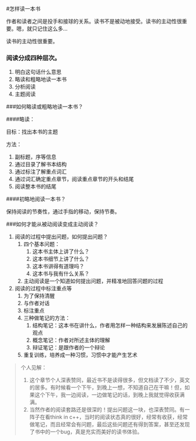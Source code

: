 #怎样读一本书

作者和读者之间是投手和接球的关系。读书不是被动地接受。读书的主动性很重要。嗯，就只记住这么多...

读书的主动性很重要。

### 阅读分成四种层次。

1. 明白这句话什么意思
2. 略读和粗略地读一本书
3. 分析阅读
4. 主题阅读

###如何略读或粗略地读一本书？

####略读：

目标：找出本书的主题

方法：

1. 副标题，序等信息
2. 通过目录了解书本结构
3. 通过标注了解重点词汇
4. 通过词汇确定重点章节，阅读重点章节的开头和结尾
5. 阅读整本书的结尾


####初略地阅读一本书？

保持阅读的节奏性，通过手指的移动，保持节奏。


###如何才能从被动阅读变成主动阅读？

1. 阅读的过程中提出问题，如何提出问题？
	1. 四个基本问题：
		1. 这本书主体上讲了什么？
		2. 这本书细节上讲了什么？
		3. 这本书讲得有道理吗？
		4. 这本书与我有什么关系？
	2. 主动阅读是一个知道如何提出问题，并精准地回答问题的过程
2. 阅读的过程中标注重点等
	1. 为了保持清醒
	2. 与作者对话
	3. 标注重点
	4. 三种做笔记的方法：
		1. 结构笔记：这本书在讲什么，作者用怎样一种结构来发展陈述自己的观点
		2. 概念笔记：作者对所述主体的理解
		3. 辩证笔记：是跟作者的一个辩论
	5. 重复训练，培养成一种习惯，习惯中才能产生艺术

> 个人见解：
> 
> 1. 这个章节个人深表赞同，最近书不是读得很多，但文档读了不少，英文的居多。有时候看一个下午，到晚上一想，不知道自己在干嘛！但，如果这个下午，我一边阅读，一边做笔记的话，到晚上我就觉得收获满满。
> 2. 当然作者的阅读套路还是很深的！提出问题这一块，也深表赞同。有一阵子在看think in c++，当时的阅读状态真的很好，经常有收获，经常做笔记，而且经常会有问题，最后这些问题还有得到答案，甚至还发现了书中的一个bug，真是充实而美好的读书体验。